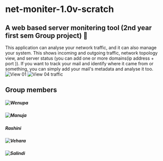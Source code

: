 # net-moniter-1.0v-scratch
A web based server monitering tool (2nd year first sem Group project) 🐧
-----------------------------------------------------------------------

This application can analyse your network traffic, and it can also manage your system. This shows incoming and outgoing traffic, network topology view, and server status (you can add one or more domains(ip address + port )). If you want to track your mail and identify where it came from or something, you can simply add your mail's metadata and analyse it too.
![View 01](https://pbs.twimg.com/media/Fk41Z-LXwAE9p98?format=jpg&name=large)
![View 04 traffic](https://pbs.twimg.com/media/Fk44Y6sWAAEQwhY?format=png&name=medium)


Group members
--------------

##### ![Wenupa](https://github.com/wenupa)
##### ![Manuja](https://github.com/manuja29)
##### Rashini
##### ![Vehara](https://github.com/VeharaW)
##### ![Salindi](https://github.com/Salindi)



